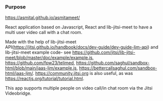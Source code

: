 ### Purpose


https://asmital.github.io/asmitameet/

React application based on Javascript, React and lib-jitsi-meet to have a multi user video call with a chat room.

Made with the help of lib-jitsi-meet API(https://jitsi.github.io/handbook/docs/dev-guide/dev-guide-ljm-api) and lib-jitsi-meet example code- see https://github.com/jitsi/lib-jitsi-meet/blob/master/doc/example/example.js, https://github.com/fpw23/telimed, https://github.com/saghul/sandbox-html/blob/main/jaas-ljm/example.js, https://bettercallsaghul.com/sandbox-html/jaas-ljm/. https://community.jitsi.org is also useful, as was https://reactjs.org/tutorial/tutorial.html.

This app supports multiple people on video call/in chat room via the Jitsi Videobridge. 
 
